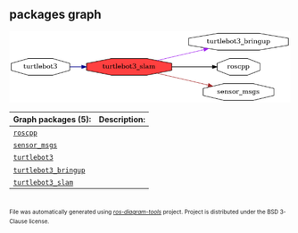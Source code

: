<!--
File was automatically generated using 'ros-diagram-tools' project.
Project is distributed under the BSD 3-Clause license.
-->

## packages graph

[![turtlebot3_slam](turtlebot3_slam.png "turtlebot3_slam")](turtlebot3_slam.png)

| Graph packages (5): | Description: |
| ----------------------------------- | ------------ |
| [`roscpp`](roscpp.html) |  |
| [`sensor_msgs`](sensor_msgs.html) |  |
| [`turtlebot3`](turtlebot3.html) |  |
| [`turtlebot3_bringup`](turtlebot3_bringup.html) |  |
| [`turtlebot3_slam`](turtlebot3_slam.html) |  |


</br>
<font size="1">
File was automatically generated using <a href="https://github.com/anetczuk/ros-diagram-tools"><i>ros-diagram-tools</i></a> project.
Project is distributed under the BSD 3-Clause license.
</font>
